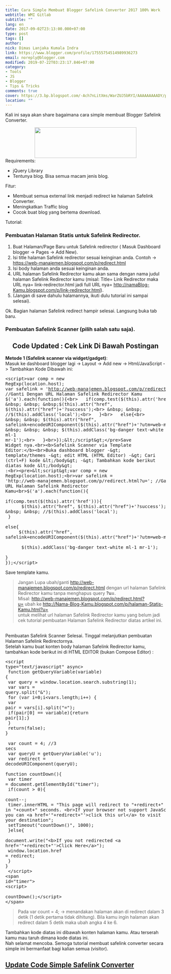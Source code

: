 ```yaml
---
title: Cara Simple Membuat Blogger Safelink Converter 2017 100% Work
webtitle: WMI Gitlab
subtitle: ""
lang: en
date: 2017-09-02T23:13:00.000+07:00
type: post
tags: []
author:
nick: Dimas Lanjaka Kumala Indra
link: https://www.blogger.com/profile/17555754514989936273
email: noreply@blogger.com
modified: 2019-07-22T03:23:17.846+07:00
category:
- Tools
- JS
- Blogger
- Tips & Tricks
comments: true
cover: https://3.bp.blogspot.com/-Ach7nLitXms/WarZUJ5bRYI/AAAAAAAAADY/pkBFgGKt0x0oi0j_LjJN6kdeXjwQ7xRtACLcBGAs/s320/SafeLinkConverter1.png
location: ""
---
```


Kali ini saya akan share bagaimana cara simple membuat Blogger Safelink Converter.<br><div class="separator" style="clear: both; text-align: center;"><a href="https://3.bp.blogspot.com/-Ach7nLitXms/WarZUJ5bRYI/AAAAAAAAADY/pkBFgGKt0x0oi0j_LjJN6kdeXjwQ7xRtACLcBGAs/s1600/SafeLinkConverter1.png" imageanchor="1" style="margin-left: 1em; margin-right: 1em;" rel="noopener noreferer nofollow"><img border="0" src="https://3.bp.blogspot.com/-Ach7nLitXms/WarZUJ5bRYI/AAAAAAAAADY/pkBFgGKt0x0oi0j_LjJN6kdeXjwQ7xRtACLcBGAs/s320/SafeLinkConverter1.png" width="320" height="96" data-original-width="500" data-original-height="150"></a></div>Requirements: <br><ul><li>jQuery Library</li><li>Tentunya blog. Bisa semua macam jenis blog.</li></ul><div>Fitur:</div><div><ul><li>Membuat semua external link menjadi redirect ke halaman Safelink Converter.</li><li>Meningkatkan Traffic blog</li><li>Cocok buat blog yang bertema download.</li></ul><div>Tutorial:</div></div><h3>Pembuatan Halaman Statis untuk Safelink Redirector.</h3><div><ol><li>Buat Halaman/Page Baru untuk Safelink redirector ( Masuk Dashboard blogger -&gt; Pages -&gt; Add New).</li><li>Isi title halaman Safelink redirector sesuai keinginan anda. Contoh -&gt; <a href="https://web-manajemen.blogspot.com/p/redirect.html">https://web-manajemen.blogspot.com/p/redirect.html</a></li><li>Isi body halaman anda sesuai keinginan anda.&nbsp;</li><li>URL halaman Safelink Redirector kamu akan sama dengan nama judul halaman Safelink Redirector kamu (misal: Title= Link Redirector maka URL nya= link-redirector.html jadi full URL nya= http://namaBlog-Kamu.blogspot.com/p/link-redirector.html).</li><li>(Jangan di save dahulu halamannya, ikuti dulu tutorial ini sampai selesai).</li></ol><div>Ok. Bagian halaman Safelink redirect hampir selesai. Langsung buka tab baru. <br><h3>Pembuatan Safelink Scanner (pilih salah satu saja).</h3><center><h2>Code Updated : Cek Link Di Bawah Postingan</h2></center><b>Metode 1 (Safelink scanner via widget/gadget)</b>:<br>Masuk ke dashboard blogger lagi -&gt; Layout -&gt; Add new -&gt; Html/JavaScript -&gt; Tambahkan Kode Dibawah ini:</div></div><pre>&lt;script&gt;var comp = new RegExp(location.host);<br>var safelink = 'http://web-manajemen.blogspot.com/p/redirect.html?u='; //Ganti Dengan URL Halaman Safelink Redirector Kamu<br>$('a').each(function(){<br>   if(comp.test($(this).attr('href'))){<br> &nbsp; &nbsp; &nbsp;$(this).attr("href", $(this).attr("href")+'?success');<br> &nbsp; &nbsp; //$(this).addClass('local');<br>   }<br>   else{<br> &nbsp; &nbsp; $(this).attr("href", safelink+encodeURIComponent($(this).attr("href")+'?utm=web-manajemen.blogspot.com'));<br> &nbsp; &nbsp; &nbsp; $(this).addClass('bg-danger text-white ml-1 mr-1');<br>   }<br>});&lt;/script&gt;</pre>Save Widget nya.<br><b>Safelink Scanner via Template Editor:</b><br>Buka dashboard blogger -&gt; template/themes -&gt; edit HTML (HTML Editor) -&gt; Cari (ctrl+F) kode &lt;/body&gt; -&gt; Tambahkan kode berikut diatas kode &lt;/body&gt; :<br><pre>&lt;script&gt;var comp = new RegExp(location.host);<br>var safelink = 'http://web-manajemen.blogspot.com/p/redirect.html?u='; //Ganti Dengan URL Halaman Safelink Redirector Kamu<br>$('a').each(function(){<br>   if(comp.test($(this).attr('href'))){<br> &nbsp; &nbsp; &nbsp;$(this).attr("href", $(this).attr("href")+'?success');<br> &nbsp; &nbsp; //$(this).addClass('local');<br>   }<br>   else{<br> &nbsp; &nbsp; $(this).attr("href", safelink+encodeURIComponent($(this).attr("href")+'?utm=web-manajemen.blogspot.com'));<br> &nbsp; &nbsp; &nbsp; $(this).addClass('bg-danger text-white ml-1 mr-1');<br>   }<br>});&lt;/script&gt;</pre>Save template kamu. <br><blockquote>Jangan Lupa ubah/ganti <a href="http://web-manajemen.blogspot.com/p/redirect.html">http://web-manajemen.blogspot.com/p/redirect.html</a> dengan url halaman Safelink Redirector kamu tanpa menghapus query <b>?u=</b>.<br>Misal: <a href="http://web-manajemen.blogspot.com/p/redirect.html?u=" target="_blank">http://web-manajemen.blogspot.com/p/redirect.html?u=</a>&nbsp;ubah&nbsp;ke http://Nama-Blog-Kamu.blogspot.com/p/halaman-Statis-Kamu.html?u=<br>untuk melihat url halaman Safelink Redirector kamu yang belum jadi cek tutorial pembuatan Halaman Safelink Redirector diatas artikel ini.</blockquote><br>Pembuatan Safelink Scanner Selesai. Tinggal melanjutkan pembuatan Halaman Safelink Redirectornya.<br><div id="#kodehalaman">Setelah kamu buat konten body halaman Safelink Redirector kamu, tambahkan kode berikut ini di HTML EDITOR (bukan Compose Editor) :<br><pre>&lt;script type="text/javascript" async&gt;<br>  function getQueryVariable(variable) {<br> var query = window.location.search.substring(1);<br> var vars = query.split("&amp;");<br> for (var i=0;i&lt;vars.length;i++) {<br>  var pair = vars[i].split("=");<br>  if(pair[0] == variable){return pair[1];}<br> }<br> return(false);<br>}<br>  <br>  var count = 4; //3 secs<br>  var queryU = getQueryVariable('u');<br>  var redirect = decodeURIComponent(queryU);<br> <br>function countDown(){<br>    var timer = document.getElementById("timer");<br>    if(count &gt; 0){<br>        count--;<br>        timer.innerHTML = "This page will redirect to "+redirect+" in "+count+" seconds. &lt;br&gt;If your browser not support JavaScript, you can &lt;a href='"+redirect+"'&gt;click this url&lt;/a&gt; to visit your destination";<br>        setTimeout("countDown()", 1000);<br>    }else{<br>      document.write("&lt;b&gt;If you not redirected &lt;a href='"+redirect+"'&gt;Click Here&lt;/a&gt;");<br>        window.location.href = redirect;<br>    }<br>}<br>  &lt;/script&gt;<br>&lt;span id="timer"&gt;<br>&lt;script&gt;<br>  countDown();&lt;/script&gt;<br>&lt;/span&gt;</pre><blockquote>Pada var count = 4; -&gt; menandakan halaman akan di redirect dalam 3 detik (1 detik pertama tidak dihitung). Bila kamu ingin halaman akan redirect dalam 5 detik maka ubah angka 4 ke 6.</blockquote>Tambahkan kode diatas ini dibawah konten halaman kamu. Atau terserah kamu mau taruh dimana kode diatas ini. <br>Nah selamat mencoba. Semoga tutorial membuat safelink converter secara simple ini bermanfaat bagi kalian semua (visitor).</div><div class="w3-center w3-container w3-teal"><h2><a href="http://web-manajemen.blogspot.com/2017/12/update-code-safelink-converter-12.html" rel="follow" title="Update Code Simple Safelink Converter" alt="Update Code Simple Safelink Converter" class="w3-text-white">Update Code Simple Safelink Converter</a></h2></div>